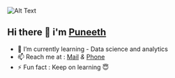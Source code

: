  
   ![Alt Text](https://miro.medium.com/max/680/1*IRGHmiGsa16stedQvIaZfw.gif)  
   ## Hi there 👋 i'm [Puneeth](https://mbpuneeth.github.io/puneeth.github.io/)

- 🌱 I’m currently learning - Data science and analytics
- 📫 Reach me at : [Mail](madavaneripuneeth@gmail.com) *&* [Phone](7893891543)   
- ⚡ Fun fact : Keep on learning 😇
